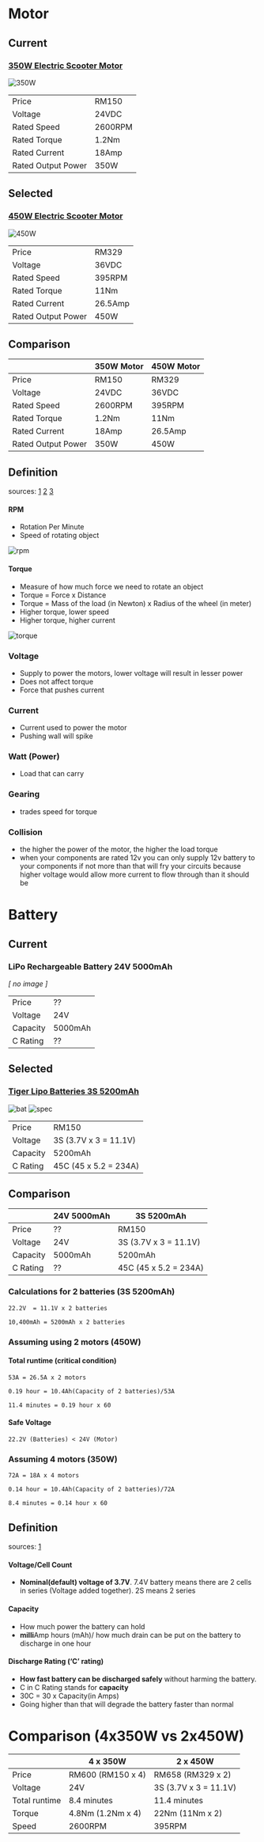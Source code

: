 # Motor


<!-- ![Brush-v-brushless](https://www.unmannedsystemssource.com/wp-content/uploads/2017/12/bldc_nws.jpg)

![Commutator](http://hyperphysics.phy-astr.gsu.edu/hbase/magnetic/imgmag/comtat.png)


| Brushed | Brushless |  
|----------------- |-------------------| 
|Uses electromagnet system as rotor surrounded by permanent magnets|magnetic rotor surrounded by electro magnet|  
|Inefficient due to the **power losses from imperfect power transfer** through the commutator system|Efficient without power losses|  
|**Shorter lifetime** due to wear of brushes and commutators |Does not suffer from short lifetime because they doesn't have commutation parts |  
|Lowering voltage reduces speed also reduces torque|Torque is highest at slow speeds|
|Too fast to be useful (requires gearing system to reduce speed)|Frequently used directly without gearing|  -->


## Current
### [350W Electric Scooter Motor](https://www.cytron.io/c-dc-motor/c-automobile-dc-motor/p-xyd-6d-350)
![350W](https://www.cytron.io/image/cache/catalog/products/350w-electric-scooter-motor-33037-800x800.jpg)


| | |
| ---- | -------------------| 
|Price| RM150|
|Voltage| 24VDC|
|Rated Speed| 2600RPM|
|Rated Torque| 1.2Nm|
|Rated Current| 18Amp|
|Rated Output Power| 350W|

## Selected
### [450W Electric Scooter Motor](https://www.cytron.io/c-dc-motor/c-automobile-dc-motor/p-xyd-16-450)
![450W](https://www.cytron.io/image/cache/catalog/products/450w-electric-scooter-motor-with-gear-34900-800x800.jpg)


| | |
| ---- |-------------------| 
|Price| RM329|
|Voltage| 36VDC|
|Rated Speed| 395RPM|
|Rated Torque| 11Nm|
|Rated Current| 26.5Amp|
|Rated Output Power| 450W|

## Comparison

| | 350W Motor | 450W Motor |
| ---- |---|-------------------| 
|Price|RM150 |RM329|
|Voltage|24VDC |36VDC|
|Rated Speed|2600RPM| 395RPM|
|Rated Torque|1.2Nm|11Nm|
|Rated Current|18Amp|26.5Amp|
|Rated Output Power|350W|450W|

## Definition

sources: [1](https://platinumasi.com/Brushless%20Vs%20Brushless%20Motor.pdf) [2](
https://www.precisionmicrodrives.com/content/dc-motor-speed-voltage-and-torque-relationships/) [3](https://tutorial.cytron.io/2018/06/16/choosing-a-dc-motor/)

#### RPM
- Rotation Per Minute
- Speed of rotating object 

![rpm](https://tutorial.cytron.io/wp-content/uploads/2018/06/RPM-calculation-for-motor-of-a-mobile-robot.png)

#### Torque 
- Measure of how much force we need to rotate an object
- Torque = Force x Distance
- Torque = Mass of the load (in Newton) x Radius of the wheel (in meter)
- Higher torque, lower speed
- Higher torque, higher current

![torque](https://tutorial.cytron.io/wp-content/uploads/2018/06/Simplified-torque-calculation-for-a-motor-of-a-mobile-robot-1.png)

### Voltage
- Supply to power the motors, lower voltage will result in lesser power
- Does not affect torque
- Force that pushes current

### Current
- Current used to power the motor
- Pushing wall will spike

### Watt (Power)
- Load that can carry

### Gearing
- trades speed for torque


### Collision
- the higher the power of the motor, the higher the load torque
- when your components are rated 12v you can only supply 12v battery to your components if not more than that will fry your circuits because higher voltage would allow more current to flow through than it should be

# Battery

## Current
### LiPo Rechargeable Battery 24V 5000mAh

*[ no image ]*

| | |
| ---- |-------------------| 
|Price|  ?? |
|Voltage| 24V |
|Capacity| 5000mAh|
|C Rating| ?? |



## Selected
### [Tiger Lipo Batteries 3S 5200mAh](https://shopee.com.my/Tiger-Lipo-Batteries-(2200mah-5400mah)-i.2889569.473969173)
![bat](https://i.imgur.com/8RqTJYE.png)
![spec](https://i.imgur.com/LEtqryQ.png)

| | |
| ---- |-------------------| 
|Price|  RM150 |
|Voltage| 3S (3.7V x 3 = 11.1V) |
|Capacity| 5200mAh|
|C Rating| 45C (45 x 5.2 = 234A)|

## Comparison

| | 24V 5000mAh | 3S 5200mAh |
| ---- |-------------------| -----| 
|Price|  ?? | RM150 |
|Voltage| 24V | 3S (3.7V x 3 = 11.1V) |
|Capacity| 5000mAh| 5200mAh|
|C Rating| ?? | 45C (45 x 5.2 = 234A)|

### Calculations for 2 batteries (3S 5200mAh)
```
22.2V  = 11.1V x 2 batteries

10,400mAh = 5200mAh x 2 batteries
```

### Assuming using 2 motors (450W)
#### Total runtime (critical condition)
```
53A = 26.5A x 2 motors

0.19 hour = 10.4Ah(Capacity of 2 batteries)/53A

11.4 minutes = 0.19 hour x 60
```

#### Safe Voltage
```
22.2V (Batteries) < 24V (Motor)
```

### Assuming 4 motors (350W)
```
72A = 18A x 4 motors

0.14 hour = 10.4Ah(Capacity of 2 batteries)/72A

8.4 minutes = 0.14 hour x 60
```


## Definition

sources: [1](https://rogershobbycenter.com/lipoguide/)

#### Voltage/Cell Count
- **Nominal(default) voltage of 3.7V**. 7.4V battery means there are 2 cells in series (Voltage added together). 2S means 2 series

#### Capacity
- How much power the battery can hold
- **milli**Amp hours (mAh)/ how much drain can be put on the battery to discharge in one hour

#### Discharge Rating (‘C’ rating)
- **How fast battery can be discharged safely** without harming the battery.
- C in C Rating stands for **capacity**
- 30C = 30 x Capacity(in Amps)
- Going higher than that will degrade the battery faster than normal

# Comparison (4x350W vs 2x450W)

| | 4 x 350W | 2 x 450W |
| ---- |-------------------| -----| 
|Price|  RM600 (RM150 x 4) | RM658 (RM329 x 2) |
|Voltage| 24V | 3S (3.7V x 3 = 11.1V) |
|Total runtime| 8.4 minutes| 11.4 minutes|
|Torque| 4.8Nm (1.2Nm x 4) | 22Nm (11Nm x 2) |
|Speed| 2600RPM | 395RPM |


